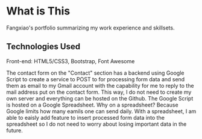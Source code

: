# What is This
Fangxiao's portfolio summarizing my work experience and skillsets.

## Technologies Used
Front-end: HTML5/CSS3, Bootstrap, Font Awesome

The contact form on the "Contact" section has a backend using Google Script to create a service to POST to for processing form data and send them as email to my Gmail account with the capability for me to reply to the mail address put on the contact form. This way, I do not need to create my own server and everything can be hosted on the Github. The Google Script is hosted on a Google Spreadsheet. Why on a spreadsheet? Because Google limits how many eamils one can send daily. With a spreadsheet, I am able to eaisly add feature to insert processed form data into the spreadsheet so I do not need to worry about losing important data in the future.


